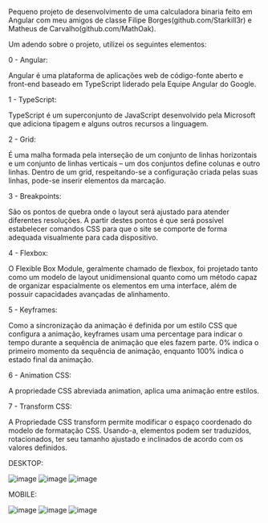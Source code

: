 Pequeno projeto de desenvolvimento de uma calculadora binaria feito em Angular com
meu amigos de classe Filipe Borges(github.com/Starkill3r) e Matheus de Carvalho(github.com/MathOak).

Um adendo sobre o projeto, utilizei os seguintes elementos:

0 - Angular: 

Angular é uma plataforma de aplicações web de código-fonte aberto e front-end baseado em TypeScript liderado pela Equipe Angular do Google.

1 - TypeScript:

TypeScript é um superconjunto de JavaScript desenvolvido pela Microsoft que adiciona tipagem e alguns outros recursos a linguagem.


2 -  Grid:

É uma malha formada pela interseção de um conjunto de linhas horizontais e um conjunto de linhas verticais – um dos conjuntos define colunas e outro linhas. Dentro de um  grid, respeitando-se a configuração criada pelas suas linhas, pode-se inserir elementos da marcação.   

3 - Breakpoints:

São os pontos de quebra onde o layout será ajustado para atender diferentes resoluções. A partir destes pontos é que será possível estabelecer comandos CSS para que o site se comporte de forma adequada visualmente para cada dispositivo. 

4 - Flexbox:

O Flexible Box Module, geralmente chamado de flexbox, foi projetado tanto como um modelo de layout unidimensional quanto como um método capaz de organizar espacialmente os elementos em uma interface, além de possuir capacidades avançadas de alinhamento. 

5 - Keyframes:

Como a sincronização da animação é definida por um estilo CSS que configura a animação, keyframes usam uma percentage para indicar o tempo durante a sequência de animação que eles fazem parte. 0% indica o primeiro momento da sequência de animação, enquanto 100% indica o estado final da animação.

6 - Animation CSS:

A propriedade CSS abreviada animation, aplica uma animação entre estilos.

7 - Transform CSS:

A Propriedade CSS transform permite modificar o espaço coordenado do modelo de formatação CSS. Usando-a, elementos podem ser traduzidos, rotacionados, ter seu tamanho ajustado e inclinados de acordo com os valores definidos.

DESKTOP:


![image](https://user-images.githubusercontent.com/55573363/95273635-ed196080-0819-11eb-8d4c-aabbb2c22da2.png)
![image](https://user-images.githubusercontent.com/55573363/95273656-ff939a00-0819-11eb-9dc5-fbf68c74f234.png)
![image](https://user-images.githubusercontent.com/55573363/95273684-0d491f80-081a-11eb-9744-c3ca36d91347.png)

MOBILE:


![image](https://user-images.githubusercontent.com/55573363/95273722-23ef7680-081a-11eb-9cb2-93e05d69d58b.png)
![image](https://user-images.githubusercontent.com/55573363/95273739-2d78de80-081a-11eb-83a8-10ec90bcdbac.png)
![image](https://user-images.githubusercontent.com/55573363/95273756-3a95cd80-081a-11eb-8d98-ed8820136811.png)
